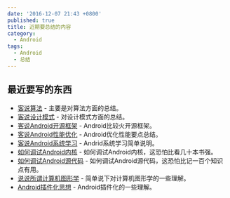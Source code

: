```yaml
---
date: '2016-12-07 21:43 +0800'
published: true
title: 近期要总结的内容
category:
  - Android
tags:
  - Android
  - 总结
---
```

## 最近要写的东西

* [客说算法]() - 主要是对算法方面的总结。
* [客说设计模式]() - 对设计模式方面的总结。
* [客说Android开源框架]() - Android比较火开源框架。
* [客说Android性能优化]() - Android优化性能要点总结。
* [客说Android系统学习]() - Andrid系统学习简单说明。
* [如何调试Android内核]() - 如何调试Android内核，这恐怕比看几十本书强。
* [如何调试Android源代码]() - 如何调试Android源代码，这恐怕比记一百个知识点有用。
* [说说所谓计算机图形学]() - 简单说下对计算机图形学的一些理解。
* [Android插件化思想]() - Android插件化的一些理解。
